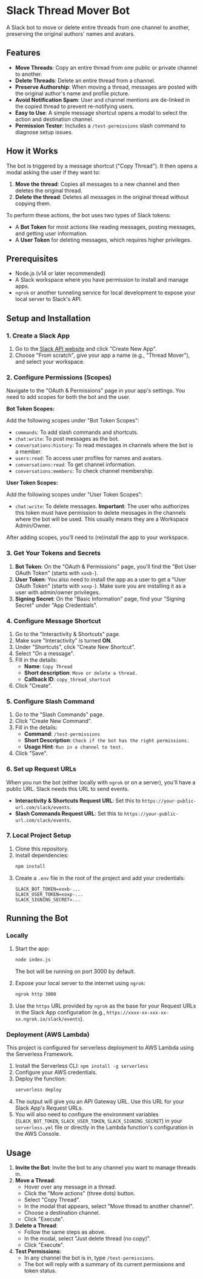 # Slack Thread Mover Bot

A Slack bot to move or delete entire threads from one channel to another, preserving the original authors' names and avatars.

## Features

- **Move Threads**: Copy an entire thread from one public or private channel to another.
- **Delete Threads**: Delete an entire thread from a channel.
- **Preserve Authorship**: When moving a thread, messages are posted with the original author's name and profile picture.
- **Avoid Notification Spam**: User and channel mentions are de-linked in the copied thread to prevent re-notifying users.
- **Easy to Use**: A simple message shortcut opens a modal to select the action and destination channel.
- **Permission Tester**: Includes a `/test-permissions` slash command to diagnose setup issues.

## How it Works

The bot is triggered by a message shortcut ("Copy Thread"). It then opens a modal asking the user if they want to:

1.  **Move the thread**: Copies all messages to a new channel and then deletes the original thread.
2.  **Delete the thread**: Deletes all messages in the original thread without copying them.

To perform these actions, the bot uses two types of Slack tokens:

- A **Bot Token** for most actions like reading messages, posting messages, and getting user information.
- A **User Token** for deleting messages, which requires higher privileges.

## Prerequisites

- Node.js (v14 or later recommended)
- A Slack workspace where you have permission to install and manage apps.
- `ngrok` or another tunneling service for local development to expose your local server to Slack's API.

## Setup and Installation

### 1. Create a Slack App

1.  Go to the [Slack API website](https://api.slack.com/apps) and click "Create New App".
2.  Choose "From scratch", give your app a name (e.g., "Thread Mover"), and select your workspace.

### 2. Configure Permissions (Scopes)

Navigate to the "OAuth & Permissions" page in your app's settings. You need to add scopes for both the bot and the user.

**Bot Token Scopes:**

Add the following scopes under "Bot Token Scopes":

- `commands`: To add slash commands and shortcuts.
- `chat:write`: To post messages as the bot.
- `conversations:history`: To read messages in channels where the bot is a member.
- `users:read`: To access user profiles for names and avatars.
- `conversations:read`: To get channel information.
- `conversations:members`: To check channel membership.

**User Token Scopes:**

Add the following scopes under "User Token Scopes":

- `chat:write`: To delete messages. **Important**: The user who authorizes this token must have permission to delete messages in the channels where the bot will be used. This usually means they are a Workspace Admin/Owner.

After adding scopes, you'll need to (re)install the app to your workspace.

### 3. Get Your Tokens and Secrets

1.  **Bot Token**: On the "OAuth & Permissions" page, you'll find the "Bot User OAuth Token" (starts with `xoxb-`).
2.  **User Token**: You also need to install the app as a user to get a "User OAuth Token" (starts with `xoxp-`). Make sure you are installing it as a user with admin/owner privileges.
3.  **Signing Secret**: On the "Basic Information" page, find your "Signing Secret" under "App Credentials".

### 4. Configure Message Shortcut

1.  Go to the "Interactivity & Shortcuts" page.
2.  Make sure "Interactivity" is turned **ON**.
3.  Under "Shortcuts", click "Create New Shortcut".
4.  Select "On a message".
5.  Fill in the details:
    - **Name**: `Copy Thread`
    - **Short description**: `Move or delete a thread.`
    - **Callback ID**: `copy_thread_shortcut`
6.  Click "Create".

### 5. Configure Slash Command

1.  Go to the "Slash Commands" page.
2.  Click "Create New Command".
3.  Fill in the details:
    - **Command**: `/test-permissions`
    - **Short Description**: `Check if the bot has the right permissions.`
    - **Usage Hint**: `Run in a channel to test.`
4.  Click "Save".

### 6. Set up Request URLs

When you run the bot (either locally with `ngrok` or on a server), you'll have a public URL. Slack needs this URL to send events.

- **Interactivity & Shortcuts Request URL**: Set this to `https://your-public-url.com/slack/events`.
- **Slash Commands Request URL**: Set this to `https://your-public-url.com/slack/events`.

### 7. Local Project Setup

1.  Clone this repository.
2.  Install dependencies:
    ```bash
    npm install
    ```
3.  Create a `.env` file in the root of the project and add your credentials:
    ```
    SLACK_BOT_TOKEN=xoxb-...
    SLACK_USER_TOKEN=xoxp-...
    SLACK_SIGNING_SECRET=...
    ```

## Running the Bot

### Locally

1.  Start the app:

    ```bash
    node index.js
    ```

    The bot will be running on port 3000 by default.

2.  Expose your local server to the internet using `ngrok`:

    ```bash
    ngrok http 3000
    ```

3.  Use the `https` URL provided by `ngrok` as the base for your Request URLs in the Slack App configuration (e.g., `https://xxxx-xx-xxx-xx-xx.ngrok.io/slack/events`).

### Deployment (AWS Lambda)

This project is configured for serverless deployment to AWS Lambda using the Serverless Framework.

1.  Install the Serverless CLI: `npm install -g serverless`
2.  Configure your AWS credentials.
3.  Deploy the function:
    ```bash
    serverless deploy
    ```
4.  The output will give you an API Gateway URL. Use this URL for your Slack App's Request URLs.
5.  You will also need to configure the environment variables (`SLACK_BOT_TOKEN`, `SLACK_USER_TOKEN`, `SLACK_SIGNING_SECRET`) in your `serverless.yml` file or directly in the Lambda function's configuration in the AWS Console.

## Usage

1.  **Invite the Bot**: Invite the bot to any channel you want to manage threads in.
2.  **Move a Thread**:
    - Hover over any message in a thread.
    - Click the "More actions" (three dots) button.
    - Select "Copy Thread".
    - In the modal that appears, select "Move thread to another channel".
    - Choose a destination channel.
    - Click "Execute".
3.  **Delete a Thread**:
    - Follow the same steps as above.
    - In the modal, select "Just delete thread (no copy)".
    - Click "Execute".
4.  **Test Permissions**:
    - In any channel the bot is in, type `/test-permissions`.
    - The bot will reply with a summary of its current permissions and token status.
